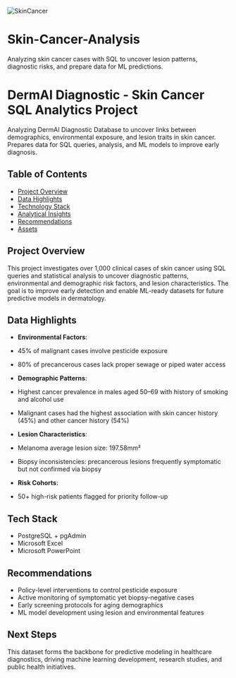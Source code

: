
![SkinCancer](https://github.com/user-attachments/assets/b30a6334-5ebb-417b-a489-68823c07a11f)

# Skin-Cancer-Analysis
Analyzing skin cancer cases with SQL to uncover lesion patterns, diagnostic risks, and prepare data for ML predictions.

# DermAI Diagnostic - Skin Cancer SQL Analytics Project
Analyzing DermAI Diagnostic Database to uncover links between demographics, environmental exposure, and lesion traits in skin cancer. Prepares data for SQL queries, analysis, and ML models to improve early diagnosis.

## Table of Contents
- [Project Overview](#project-overview)
- [Data Highlights](#data-highlights)
- [Technology Stack](#tech-stack)
- [Analytical Insights](#analytical-insights)
- [Recommendations](#recommendations)
- [Assets](#assets)

## Project Overview
This project investigates over 1,000 clinical cases of skin cancer using SQL queries and statistical analysis to uncover diagnostic patterns, environmental and demographic risk factors, and lesion characteristics. The goal is to improve early detection and enable ML-ready datasets for future predictive models in dermatology.

## Data Highlights

- **Environmental Factors**:
- 45% of malignant cases involve pesticide exposure
- 80% of precancerous cases lack proper sewage or piped water access

- **Demographic Patterns**:
- Highest cancer prevalence in males aged 50–69 with history of smoking and alcohol use
- Malignant cases had the highest association with skin cancer history (45%) and other cancer history (54%)

- **Lesion Characteristics**:
- Melanoma average lesion size: 197.58mm²
- Biopsy inconsistencies: precancerous lesions frequently symptomatic but not confirmed via biopsy

- **Risk Cohorts**:
- 50+ high-risk patients flagged for priority follow-up

## Tech Stack
- PostgreSQL + pgAdmin
- Microsoft Excel
- Microsoft PowerPoint

## Recommendations
- Policy-level interventions to control pesticide exposure
- Active monitoring of symptomatic yet biopsy-negative cases
- Early screening protocols for aging demographics
- ML model development using lesion and environmental features

## Next Steps
This dataset forms the backbone for predictive modeling in healthcare diagnostics, driving machine learning development, research studies, and public health initiatives.


